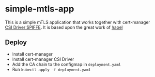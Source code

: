 # simple-mtls-app

This is a simple mTLS application that works together with cert-manager [CSI Driver SPIFFE](https://cert-manager.io/docs/usage/csi-driver-spiffe/). It is based upon the great work of [haoel](https://github.com/haoel/mTLS/tree/main)

## Deploy

* Install cert-manager
* Install cert-manager CSI Driver
* Add the CA chain to the configmap in `deployment.yaml`
* Run `kubectl apply -f deployment.yaml`
